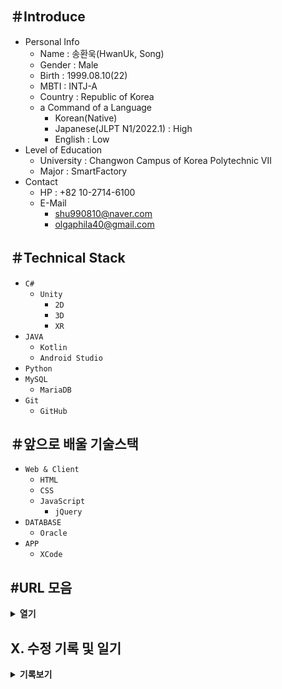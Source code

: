 ## ＃Introduce
- Personal Info
  - Name : 송환욱(HwanUk, Song)
  - Gender : Male
  - Birth : 1999.08.10(22)
  - MBTI : INTJ-A
  - Country : Republic of Korea
  - a Command of a Language
    - Korean(Native)
    - Japanese(JLPT N1/2022.1) : High
    - English : Low
- Level of Education
  - University : Changwon Campus of Korea Polytechnic Ⅶ
  - Major : SmartFactory
- Contact
  - HP : +82 10-2714-6100
  - E-Mail
    - shu990810@naver.com
    - olgaphila40@gmail.com
  
## ＃Technical Stack
- `C#`
  - `Unity`
    - `2D`
    - `3D`
    - `XR`
- `JAVA`
  - `Kotlin`
  - `Android Studio`
- `Python`
- `MySQL`
  - `MariaDB`
- `Git`
  - `GitHub`
  
## ＃앞으로 배울 기술스택
- `Web & Client`
  - `HTML`
  - `CSS`
  - `JavaScript`
    - `jQuery`
- `DATABASE`
  - `Oracle`
- `APP`
  - `XCode`

## #URL 모음
<details>
<summary><b> 열기 </b></summary>
<div markdown="1">

교양 과목<br/>
  - <a href ="https://carbon.now.sh/">다홍치마</a><br/>
  - <a href ="https://youtu.be/mKGhBtQI1iA">[Youtube - 이민석 작가]한국에서 소프트웨어 엔지니어로 성공하는 법</a><br/>
  - <a href ="https://okky.kr/article/1255457">[okky.kr]면접에서 들었던 & 했던 질문들</a><br/>
  - <a href ="https://okky.kr/article/398880">22-06-27:[okky.kr]어떻게 공부할까? 프로그래머를 위한「공부론</a><br/>
  - <a href ="https://brunch.co.kr/@chickenmoim/18">22-06-27:유니티, 증강현실 앱개발 런칭기(iOS, Android)</a><br/>
  - <a href ="https://velog.io/@mowinckel/%EC%95%84%EB%AC%B4%EB%8F%84-%EA%B0%80%EB%A5%B4%EC%B3%90-%EC%A3%BC%EC%A7%80-%EC%95%8A%EB%8A%94-%EA%B2%83">22-06-29:아무도 가르쳐 주지 않는 것</a><br/>
   - <a href ="https://okky.kr/article/338405">22-06-29:[okky.kr]초보 개발자를 위한 스택트레이스 읽는 법</a><br/>
  
기술 관련<br/>
  - <a href ="https://www.pikurate.com/pik/%EB%B0%B0%EC%9B%8C%EC%84%9C-%EB%82%A8-%EC%A3%BC%EB%8A%94-%EB%AC%B4%EB%A3%8C-%EA%B0%9C%EB%B0%9C-%EA%B0%95%EC%9D%98-%EB%AA%A8%EC%9D%8C?category=C%EC%96%B8%EC%96%B4">[pikurate]무료 개발 강의</a><br/>
  - <a href ="https://youtu.be/TrC2x4N0XqY">[Youtube - 얄팍한 코딩사전]제대로 파는 HTML & CSS 강좌 - 웹개발 퍼블리싱 끝장내기</a><br/>
  - <a href ="https://opentutorials.org/course/1">생활코딩</a><br/>
  - <a href ="https://www.boostcourse.org/opencourse">부스트코스(boostcourse)</a><br/>
  - <a href ="https://www.edwith.org">에드위드(edwith)</a><br/>
  - <a href ="https://wikidocs.net">WikiDocs</a><br/>
  - <a href ="주소">Google</a><br/>
  - <a href ="주소">Google</a><br/>
  - 유즈넷, 메일링 리스트, 오리지널 위키<br/>
</div>
</details>

## X. 수정 기록 및 일기
<details>
<summary><b>기록보기</b></summary>
<div markdown="1">
22-06-28 17:14 | 리포지트리 생성 및 인적사항, 기술스택, 공부 할 내용 정리<br/>
22-06-28 17:16 | 기술스택 XCode추가<br/>
22-06-28 13:12 | 교양 과목 2개 추가 :: 로그 파일 읽기, 스택트레이스, 예외 처리의 중요성, config의 중요성(보안)<br/>
  
</div>
</details>
